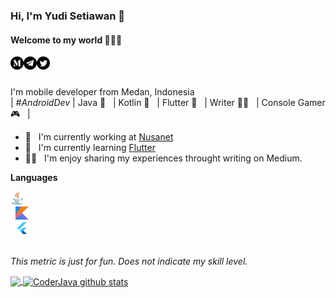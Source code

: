 ### Hi, I'm Yudi Setiawan 👋 
#### Welcome to my world 👨🏻‍💻

<a href="https://medium.com/@kolonel.yudisetiawan">
  <img align="left" alt="Yudi Setiawan | Medium" width="21px" src="https://raw.githubusercontent.com/CoderJava/CoderJava/51908e268ea64fa36a733992b212ad7bb39afb6f/assets/iconmonstr-medium-4.svg" />
</a>
<a href="https://t.me/CoderJavaX">
  <img align="left" alt="Yudi Setiawan | Telegram" width="21px" src="https://raw.githubusercontent.com/CoderJava/CoderJava/288a09c88745944e9283060fb560630b37ac195b/assets/iconmonstr-telegram-4.svg" />
</a>
<a href="https://twitter.com/CoderJavaX">
  <img align="left" alt="Yudi Setiawan | Twitter" width="21px" src="https://raw.githubusercontent.com/CoderJava/CoderJava/master/assets/iconmonstr-twitter-4.svg" />
</a>

<br />
<br />

I'm mobile developer from Medan, Indonesia
<br />
| *#AndroidDev* | Java 🧡 &nbsp; | Kotlin 💜  &nbsp; | Flutter 💙 &nbsp; | Writer ✍🏻 &nbsp; | Console Gamer 🎮 &nbsp; |

- 🏢 &nbsp; I'm currently working at [Nusanet](https://www.nusa.net.id)
- 📖 &nbsp; I'm currently learning [Flutter](https://github.com/flutter/flutter)
- ✍🏻 &nbsp; I'm enjoy sharing my experiences throught writing on Medium.

**Languages**

<code><img height="21" src="https://raw.githubusercontent.com/github/explore/80688e429a7d4ef2fca1e82350fe8e3517d3494d/topics/java/java.png">
</code> &nbsp;
<code><img height="21" src="https://raw.githubusercontent.com/github/explore/80688e429a7d4ef2fca1e82350fe8e3517d3494d/topics/kotlin/kotlin.png">
</code> &nbsp; 
<code><img height="21" src="https://raw.githubusercontent.com/github/explore/80688e429a7d4ef2fca1e82350fe8e3517d3494d/topics/flutter/flutter.png">
</code> &nbsp; 

*This metric is just for fun. Does not indicate my skill level.*

<a href="https://github.com/anuraghazra/github-readme-stats">
  <img align="center" src="https://github-readme-stats.vercel.app/api/top-langs/?username=coderjava&theme=onedark&hide=javascript,html,css" />
</a>
<a href="https://github.com/anuraghazra/github-readme-stats">
  <img align="center" src="https://github-readme-stats.vercel.app/api?username=coderjava&show_icons=true&theme=onedark&line_height=27" alt="CoderJava github stats" />
</a>

